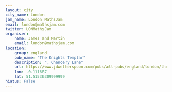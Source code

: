 ```yaml
---
layout: city                                           
city_name: London                                                               
jam_name: London MathsJam
email: london@mathsjam.com
twitter: LONMathsJam
organiser:
    name: James and Martin
    email: london@mathsjam.com
location:
    group: england
    pub_name: "The Knights Templar"
    description: ", Chancery Lane"
    url: https://www.jdwetherspoon.com/pubs/all-pubs/england/london/the-knights-templar-near-fleet-street
    lon: -0.111687
    lat: 51.51536309999999
hiatus: False
---
```

